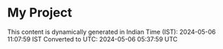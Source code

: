 # My Project

This content is dynamically generated in Indian Time (IST): 2024-05-06 11:07:59 IST
Converted to UTC: 2024-05-06 05:37:59 UTC
